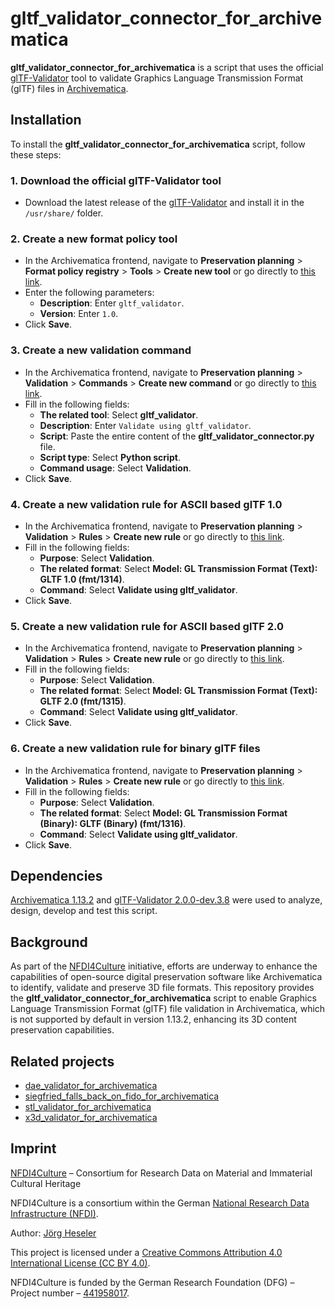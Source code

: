 # gltf_validator_connector_for_archivematica

**gltf_validator_connector_for_archivematica** is a script that uses the official [glTF-Validator](https://github.com/KhronosGroup/glTF-Validator/releases) tool to validate Graphics Language Transmission Format (glTF) files in [Archivematica](https://www.archivematica.org/).

## Installation

To install the **gltf_validator_connector_for_archivematica** script, follow these steps:

### 1. Download the official glTF-Validator tool 

- Download the latest release of the [glTF-Validator](https://github.com/KhronosGroup/glTF-Validator/releases) and install it in the `/usr/share/` folder.

### 2. Create a new format policy tool
- In the Archivematica frontend, navigate to **Preservation planning** > **Format policy registry** > **Tools** > **Create new tool** or go directly to [this link](http://10.10.10.20/fpr/fptool/create/).
- Enter the following parameters:
    - **Description**: Enter `gltf_validator`.
    - **Version**: Enter `1.0`.
- Click **Save**.

### 3. Create a new validation command
- In the Archivematica frontend, navigate to **Preservation planning** > **Validation** > **Commands** > **Create new command** or go directly to [this link](http://10.10.10.20/fpr/fpcommand/create/).
- Fill in the following fields:
    - **The related tool**: Select **gltf_validator**.
    - **Description**: Enter `Validate using gltf_validator`.
    - **Script**: Paste the entire content of the **gltf_validator_connector.py** file.
    - **Script type**: Select **Python script**.
    - **Command usage**: Select **Validation**.
- Click **Save**.

### 4. Create a new validation rule for ASCII based glTF 1.0
- In the Archivematica frontend, navigate to **Preservation planning** > **Validation** > **Rules** > **Create new rule** or go directly to [this link](http://10.10.10.20/fpr/fprule/create/).
- Fill in the following fields:
    - **Purpose**: Select **Validation**.
    - **The related format**: Select **Model: GL Transmission Format (Text): GLTF 1.0 (fmt/1314)**.
    - **Command**: Select **Validate using gltf_validator**.
- Click **Save**.

### 5. Create a new validation rule for ASCII based glTF 2.0
- In the Archivematica frontend, navigate to **Preservation planning** > **Validation** > **Rules** > **Create new rule** or go directly to [this link](http://10.10.10.20/fpr/fprule/create/).
- Fill in the following fields:
    - **Purpose**: Select **Validation**.
    - **The related format**: Select **Model: GL Transmission Format (Text): GLTF 2.0 (fmt/1315)**.
    - **Command**: Select **Validate using gltf_validator**.
- Click **Save**.

### 6. Create a new validation rule for binary glTF files
- In the Archivematica frontend, navigate to **Preservation planning** > **Validation** > **Rules** > **Create new rule** or go directly to [this link](http://10.10.10.20/fpr/fprule/create/).
- Fill in the following fields:
    - **Purpose**: Select **Validation**.
    - **The related format**: Select **Model: GL Transmission Format (Binary): GLTF (Binary) (fmt/1316)**.
    - **Command**: Select **Validate using gltf_validator**.
- Click **Save**.

## Dependencies

[Archivematica 1.13.2](https://github.com/artefactual/archivematica/releases/tag/v1.13.2) and [glTF-Validator 2.0.0-dev.3.8](https://github.com/KhronosGroup/glTF-Validator/releases/tag/2.0.0-dev.3.8) were used to analyze, design, develop and test this script.

## Background

As part of the [NFDI4Culture](https://nfdi4culture.de/) initiative, efforts are underway to enhance the capabilities of open-source digital preservation software like Archivematica to identify, validate and preserve 3D file formats. This repository provides the **gltf_validator_connector_for_archivematica** script to enable Graphics Language Transmission Format (glTF) file validation in Archivematica, which is not supported by default in version 1.13.2, enhancing its 3D content preservation capabilities.

## Related projects

- [dae_validator_for_archivematica](https://github.com/JoergHeseler/dae_validator_for_archivematica)
- [siegfried_falls_back_on_fido_for_archivematica](https://github.com/JoergHeseler/siegfried_falls_back_on_fido_for_archivematica)
- [stl_validator_for_archivematica](https://github.com/JoergHeseler/stl_validator_for_archivematica)
- [x3d_validator_for_archivematica](https://github.com/JoergHeseler/x3d_validator_for_archivematica)

## Imprint

[NFDI4Culture](https://nfdi4culture.de/) – Consortium for Research Data on Material and Immaterial Cultural Heritage

NFDI4Culture is a consortium within the German [National Research Data Infrastructure (NFDI)](https://www.nfdi.de/).

Author: [Jörg Heseler](https://orcid.org/0000-0002-1497-627X)

This project is licensed under a [Creative Commons Attribution 4.0 International License (CC BY 4.0)](https://creativecommons.org/licenses/by/4.0/).

NFDI4Culture is funded by the German Research Foundation (DFG) – Project number – [441958017](https://gepris.dfg.de/gepris/projekt/441958017).